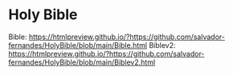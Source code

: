 # Holy Bible

Bible: https://htmlpreview.github.io/?https://github.com/salvador-fernandes/HolyBible/blob/main/Bible.html
Biblev2: https://htmlpreview.github.io/?https://github.com/salvador-fernandes/HolyBible/blob/main/Biblev2.html

<!--Songs: https://htmlpreview.github.io/?https://github.com/salvador-fernandes/HolyBible/blob/main/Songs.html-->
